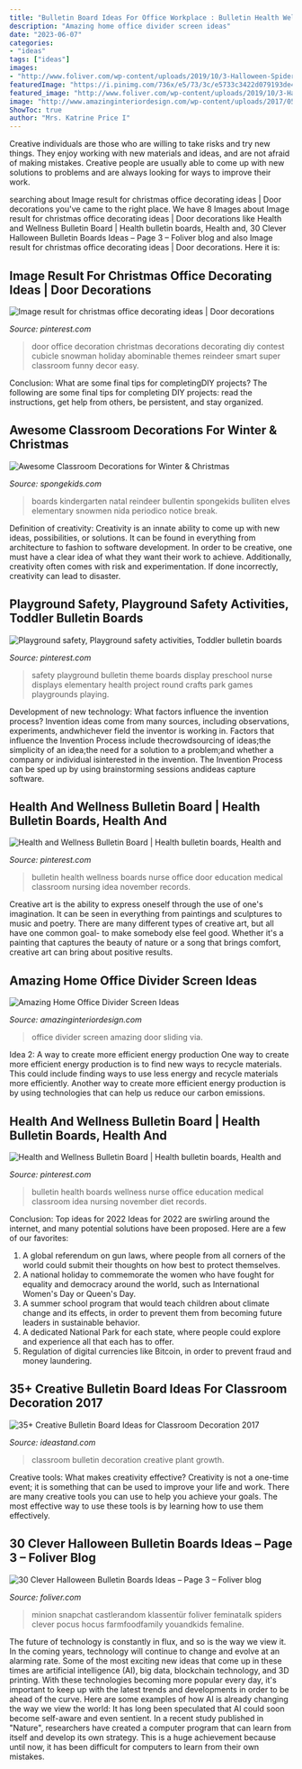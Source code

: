 ```yaml
---
title: "Bulletin Board Ideas For Office Workplace : Bulletin Health Wellness Boards Nurse Office Door Education Medical Classroom Nursing Idea November Records"
description: "Amazing home office divider screen ideas"
date: "2023-06-07"
categories:
- "ideas"
tags: ["ideas"]
images:
- "http://www.foliver.com/wp-content/uploads/2019/10/3-Halloween-Spider-bulletin-board.jpg"
featuredImage: "https://i.pinimg.com/736x/e5/73/3c/e5733c3422d079193de4b50ead7cda62--health-and-wellness-bulletin-boards.jpg"
featured_image: "http://www.foliver.com/wp-content/uploads/2019/10/3-Halloween-Spider-bulletin-board.jpg"
image: "http://www.amazinginteriordesign.com/wp-content/uploads/2017/05/Amazing-Home-Office-Divider-Screen-Ideas-2.jpg"
ShowToc: true
author: "Mrs. Katrine Price I"
---
```



Creative individuals are those who are willing to take risks and try new things. They enjoy working with new materials and ideas, and are not afraid of making mistakes. Creative people are usually able to come up with new solutions to problems and are always looking for ways to improve their work.

	

		
searching about Image result for christmas office decorating ideas | Door decorations you've came to the right place. We have 8 Images about Image result for christmas office decorating ideas | Door decorations like Health and Wellness Bulletin Board | Health bulletin boards, Health and, 30 Clever Halloween Bulletin Boards Ideas – Page 3 – Foliver blog and also Image result for christmas office decorating ideas | Door decorations. Here it is:
		
    
## Image Result For Christmas Office Decorating Ideas | Door Decorations

<img loading=lazy src="https://i.pinimg.com/736x/c9/bd/c8/c9bdc8e7aaeadce1183878667232732b.jpg" onerror="this.onerror=null;this.src='https://tse2.mm.bing.net/th?id=OIP.a7uGJziGX-1ZnOwukbcTfwHaJ3&amp;pid=15.1';" alt="Image result for christmas office decorating ideas | Door decorations">

_Source: pinterest.com_

>door office decoration christmas decorations decorating diy contest cubicle snowman holiday abominable themes reindeer smart super classroom funny decor easy. 

	

Conclusion: What are some final tips for completingDIY projects?
The following are some final tips for completing DIY projects: read the instructions, get help from others, be persistent, and stay organized.

    
## Awesome Classroom Decorations For Winter &amp; Christmas

<img loading=lazy src="https://spongekids.com/wp-content/uploads/2016/11/1-christmas-bulletin-board-ideas-thumb.jpg" onerror="this.onerror=null;this.src='https://tse3.mm.bing.net/th?id=OIP.1HnqEbdO0079Kp5W_cLmEQHaHa&amp;pid=15.1';" alt="Awesome Classroom Decorations for Winter &amp; Christmas">

_Source: spongekids.com_

>boards kindergarten natal reindeer bullentin spongekids bulliten elves elementary snowmen nida periodico notice break. 

	

Definition of creativity:
Creativity is an innate ability to come up with new ideas, possibilities, or solutions. It can be found in everything from architecture to fashion to software development. In order to be creative, one must have a clear idea of what they want their work to achieve. Additionally, creativity often comes with risk and experimentation. If done incorrectly, creativity can lead to disaster.

    
## Playground Safety, Playground Safety Activities, Toddler Bulletin Boards

<img loading=lazy src="https://i.pinimg.com/736x/ad/8e/38/ad8e38afb35d7e323271f6e3889e0f38--safety-crafts-playground-safety.jpg" onerror="this.onerror=null;this.src='https://tse2.mm.bing.net/th?id=OIP.kTWT2ChS5RtmpAE6iqgjggHaKE&amp;pid=15.1';" alt="Playground safety, Playground safety activities, Toddler bulletin boards">

_Source: pinterest.com_

>safety playground bulletin theme boards display preschool nurse displays elementary health project round crafts park games playgrounds playing. 

	

Development of new technology: What factors influence the invention process?
Invention ideas come from many sources, including observations, experiments, andwhichever field the inventor is working in. Factors that influence the Invention Process include thecrowdsourcing of ideas;the simplicity of an idea;the need for a solution to a problem;and whether a company or individual isinterested in the invention. The Invention Process can be sped up by using brainstorming sessions andideas capture software.

    
## Health And Wellness Bulletin Board | Health Bulletin Boards, Health And

<img loading=lazy src="https://i.pinimg.com/736x/e5/73/3c/e5733c3422d079193de4b50ead7cda62--health-and-wellness-bulletin-boards.jpg" onerror="this.onerror=null;this.src='https://tse1.mm.bing.net/th?id=OIP.WjGB43uzXKQciLKpWiO9IAHaJ3&amp;pid=15.1';" alt="Health and Wellness Bulletin Board | Health bulletin boards, Health and">

_Source: pinterest.com_

>bulletin health wellness boards nurse office door education medical classroom nursing idea november records. 

	

Creative art is the ability to express oneself through the use of one's imagination. It can be seen in everything from paintings and sculptures to music and poetry. There are many different types of creative art, but all have one common goal- to make somebody else feel good. Whether it's a painting that captures the beauty of nature or a song that brings comfort, creative art can bring about positive results.

    
## Amazing Home Office Divider Screen Ideas

<img loading=lazy src="http://www.amazinginteriordesign.com/wp-content/uploads/2017/05/Amazing-Home-Office-Divider-Screen-Ideas-2.jpg" onerror="this.onerror=null;this.src='https://tse1.mm.bing.net/th?id=OIP.0Pm9rqupzj3rywsXmfp9rQHaKi&amp;pid=15.1';" alt="Amazing Home Office Divider Screen Ideas">

_Source: amazinginteriordesign.com_

>office divider screen amazing door sliding via. 

	

Idea 2: A way to create more efficient energy production
One way to create more efficient energy production is to find new ways to recycle materials. This could include finding ways to use less energy and recycle materials more efficiently. Another way to create more efficient energy production is by using technologies that can help us reduce our carbon emissions.

    
## Health And Wellness Bulletin Board | Health Bulletin Boards, Health And

<img loading=lazy src="https://i.pinimg.com/originals/e5/73/3c/e5733c3422d079193de4b50ead7cda62.jpg" onerror="this.onerror=null;this.src='https://tse2.mm.bing.net/th?id=OIP.aHO5piSP6Uh6in4itje4BAHaJ4&amp;pid=15.1';" alt="Health and Wellness Bulletin Board | Health bulletin boards, Health and">

_Source: pinterest.com_

>bulletin health boards wellness nurse office education medical classroom idea nursing november diet records. 

	

Conclusion: Top ideas for 2022
Ideas for 2022 are swirling around the internet, and many potential solutions have been proposed. Here are a few of our favorites: 
1. A global referendum on gun laws, where people from all corners of the world could submit their thoughts on how best to protect themselves. 
2. A national holiday to commemorate the women who have fought for equality and democracy around the world, such as International Women's Day or Queen's Day. 
3. A summer school program that would teach children about climate change and its effects, in order to prevent them from becoming future leaders in sustainable behavior. 
4. A dedicated National Park for each state, where people could explore and experience all that each has to offer. 
5. Regulation of digital currencies like Bitcoin, in order to prevent fraud and money laundering.

    
## 35+ Creative Bulletin Board Ideas For Classroom Decoration 2017

<img loading=lazy src="https://ideastand.com/wp-content/uploads/2017/07/bulletin-board/15-bulletin-board-ideas-for-classroom.jpg" onerror="this.onerror=null;this.src='https://tse1.mm.bing.net/th?id=OIP.pbK8tQ7U2udN990lSJosPgHaJ4&amp;pid=15.1';" alt="35+ Creative Bulletin Board Ideas for Classroom Decoration 2017">

_Source: ideastand.com_

>classroom bulletin decoration creative plant growth. 

	

Creative tools: What makes creativity effective?
Creativity is not a one-time event; it is something that can be used to improve your life and work. There are many creative tools you can use to help you achieve your goals. The most effective way to use these tools is by learning how to use them effectively.

    
## 30 Clever Halloween Bulletin Boards Ideas – Page 3 – Foliver Blog

<img loading=lazy src="http://www.foliver.com/wp-content/uploads/2019/10/3-Halloween-Spider-bulletin-board.jpg" onerror="this.onerror=null;this.src='https://tse1.mm.bing.net/th?id=OIP.bOFtzZNKXiio5c6rCt1uuQHaNN&amp;pid=15.1';" alt="30 Clever Halloween Bulletin Boards Ideas – Page 3 – Foliver blog">

_Source: foliver.com_

>minion snapchat castlerandom klassentür foliver feminatalk spiders clever pocus hocus farmfoodfamily youandkids femaline. 

	

The future of technology is constantly in flux, and so is the way we view it.
In the coming years, technology will continue to change and evolve at an alarming rate. Some of the most exciting new ideas that come up in these times are artificial intelligence (AI), big data, blockchain technology, and 3D printing. With these technologies becoming more popular every day, it's important to keep up with the latest trends and developments in order to be ahead of the curve. Here are some examples of how AI is already changing the way we view the world: 
It has long been speculated that AI could soon become self-aware and even sentient. In a recent study published in "Nature", researchers have created a computer program that can learn from itself and develop its own strategy. This is a huge achievement because until now, it has been difficult for computers to learn from their own mistakes.

